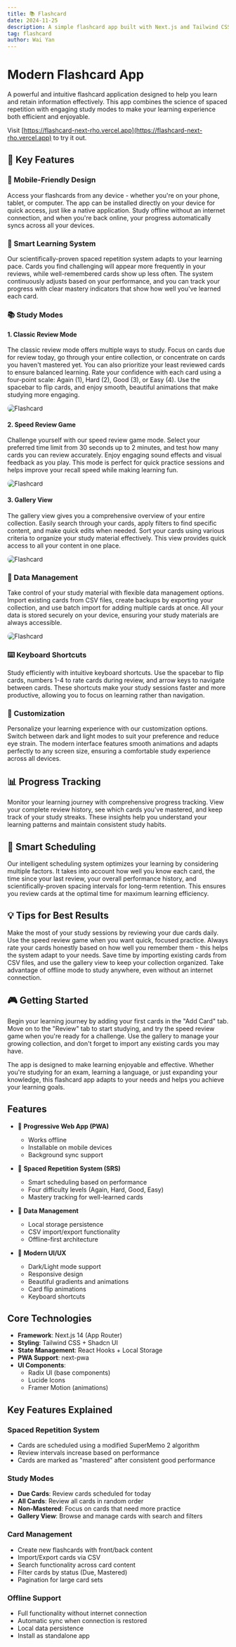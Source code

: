 ```yaml
---
title: 📚 Flashcard
date: 2024-11-25
description: A simple flashcard app built with Next.js and Tailwind CSS.
tag: flashcard
author: Wai Yan
---
```


# Modern Flashcard App

A powerful and intuitive flashcard application designed to help you learn and retain information effectively. This app combines the science of spaced repetition with engaging study modes to make your learning experience both efficient and enjoyable.

Visit [https://flashcard-next-rho.vercel.app](https://flashcard-next-rho.vercel.app) to try it out.

## 🌟 Key Features

### 📱 Mobile-Friendly Design
Access your flashcards from any device - whether you're on your phone, tablet, or computer. The app can be installed directly on your device for quick access, just like a native application. Study offline without an internet connection, and when you're back online, your progress automatically syncs across all your devices.

### 🎯 Smart Learning System
Our scientifically-proven spaced repetition system adapts to your learning pace. Cards you find challenging will appear more frequently in your reviews, while well-remembered cards show up less often. The system continuously adjusts based on your performance, and you can track your progress with clear mastery indicators that show how well you've learned each card.

### 📚 Study Modes

#### 1. Classic Review Mode
The classic review mode offers multiple ways to study. Focus on cards due for review today, go through your entire collection, or concentrate on cards you haven't mastered yet. You can also prioritize your least reviewed cards to ensure balanced learning. Rate your confidence with each card using a four-point scale: Again (1), Hard (2), Good (3), or Easy (4). Use the spacebar to flip cards, and enjoy smooth, beautiful animations that make studying more engaging.

<img src="/images/flashcard/flashcard-2.png" alt="Flashcard" style="border-radius: 10px;" />

#### 2. Speed Review Game
Challenge yourself with our speed review game mode. Select your preferred time limit from 30 seconds up to 2 minutes, and test how many cards you can review accurately. Enjoy engaging sound effects and visual feedback as you play. This mode is perfect for quick practice sessions and helps improve your recall speed while making learning fun.

<img src="/images/flashcard/flashcard-3.png" alt="Flashcard" style="border-radius: 10px;" />

#### 3. Gallery View
The gallery view gives you a comprehensive overview of your entire collection. Easily search through your cards, apply filters to find specific content, and make quick edits when needed. Sort your cards using various criteria to organize your study material effectively. This view provides quick access to all your content in one place.

<img src="/images/flashcard/flashcard-4.png" alt="Flashcard" style="border-radius: 10px;" />

### 💾 Data Management
Take control of your study material with flexible data management options. Import existing cards from CSV files, create backups by exporting your collection, and use batch import for adding multiple cards at once. All your data is stored securely on your device, ensuring your study materials are always accessible.

<img src="/images/flashcard/flashcard-1.png" alt="Flashcard" style="border-radius: 10px;" />

### ⌨️ Keyboard Shortcuts
Study efficiently with intuitive keyboard shortcuts. Use the spacebar to flip cards, numbers 1-4 to rate cards during review, and arrow keys to navigate between cards. These shortcuts make your study sessions faster and more productive, allowing you to focus on learning rather than navigation.

### 🎨 Customization
Personalize your learning experience with our customization options. Switch between dark and light modes to suit your preference and reduce eye strain. The modern interface features smooth animations and adapts perfectly to any screen size, ensuring a comfortable study experience across all devices.

## 📊 Progress Tracking
Monitor your learning journey with comprehensive progress tracking. View your complete review history, see which cards you've mastered, and keep track of your study streaks. These insights help you understand your learning patterns and maintain consistent study habits.

## 🔄 Smart Scheduling
Our intelligent scheduling system optimizes your learning by considering multiple factors. It takes into account how well you know each card, the time since your last review, your overall performance history, and scientifically-proven spacing intervals for long-term retention. This ensures you review cards at the optimal time for maximum learning efficiency.

## 💡 Tips for Best Results
Make the most of your study sessions by reviewing your due cards daily. Use the speed review game when you want quick, focused practice. Always rate your cards honestly based on how well you remember them - this helps the system adapt to your needs. Save time by importing existing cards from CSV files, and use the gallery view to keep your collection organized. Take advantage of offline mode to study anywhere, even without an internet connection.

## 🎮 Getting Started
Begin your learning journey by adding your first cards in the "Add Card" tab. Move on to the "Review" tab to start studying, and try the speed review game when you're ready for a challenge. Use the gallery to manage your growing collection, and don't forget to import any existing cards you may have.

The app is designed to make learning enjoyable and effective. Whether you're studying for an exam, learning a language, or just expanding your knowledge, this flashcard app adapts to your needs and helps you achieve your learning goals.

## Features

- 📱 **Progressive Web App (PWA)**
  - Works offline
  - Installable on mobile devices
  - Background sync support

- 🎯 **Spaced Repetition System (SRS)**
  - Smart scheduling based on performance
  - Four difficulty levels (Again, Hard, Good, Easy)
  - Mastery tracking for well-learned cards

- 💾 **Data Management**
  - Local storage persistence
  - CSV import/export functionality
  - Offline-first architecture

- 🎨 **Modern UI/UX**
  - Dark/Light mode support
  - Responsive design
  - Beautiful gradients and animations
  - Card flip animations
  - Keyboard shortcuts

## Core Technologies

- **Framework**: Next.js 14 (App Router)
- **Styling**: Tailwind CSS + Shadcn UI
- **State Management**: React Hooks + Local Storage
- **PWA Support**: next-pwa
- **UI Components**: 
  - Radix UI (base components)
  - Lucide Icons
  - Framer Motion (animations)

## Key Features Explained

### Spaced Repetition System
- Cards are scheduled using a modified SuperMemo 2 algorithm
- Review intervals increase based on performance
- Cards are marked as "mastered" after consistent good performance

### Study Modes
- **Due Cards**: Review cards scheduled for today
- **All Cards**: Review all cards in random order
- **Non-Mastered**: Focus on cards that need more practice
- **Gallery View**: Browse and manage cards with search and filters

### Card Management
- Create new flashcards with front/back content
- Import/Export cards via CSV
- Search functionality across card content
- Filter cards by status (Due, Mastered)
- Pagination for large card sets

### Offline Support
- Full functionality without internet connection
- Automatic sync when connection is restored
- Local data persistence
- Install as standalone app
